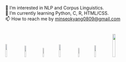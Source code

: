 🚀 I’m interested in NLP and Corpus Linguistics.
<br/>🌱 I’m currently learning Python, C, R, HTML/CSS.
<br/>📫 How to reach me by minseokyang0809@gmail.com 
<br><br/><br>
<a href="https://odanttoi.tistory.com/"><img src="https://img.shields.io/badge/Tistory-000000?style=for-the-badge&logo=Tistory&logoColor=white" width=10.3%></a>&nbsp;
<a href="https://minseok0809.github.io/"><img src="https://img.shields.io/badge/Github-181717?style=for-the-badge&logo=Github&logoColor=white" width=9.7%></a>&nbsp;
<a href="https://blog.naver.com/cyc04276/"><img src="https://img.shields.io/badge/Naver-03C75A?style=for-the-badge&logo=Naver&logoColor=white" width=8.7%></a>&nbsp;
<a href="https://twitter.com/mseokyang"><img src="https://img.shields.io/badge/Twitter-1D9BF0?style=for-the-badge&logo=Twitter&logoColor=white" width=10.2%></a>&nbsp;
<a href="https://rpubs.com/minseok0809/"><img src="https://img.shields.io/badge/RPubs-276DC3?style=for-the-badge&logo=R&logoColor=white" width=8.6%></a>&nbsp;
<a href="https://wandb.ai/minseok0809"><img src="https://img.shields.io/badge/WandB-000000?style=for-the-badge&logo=weightsandbiases&logoColor=#FFBE00" width=9.8%></a>&nbsp;
<a href="https://huggingface.co/minseok0809"><img src="https://img.shields.io/badge/%F0%9F%A4%97%20Hugging%20Face-Spaces" width=13.7%></a>





